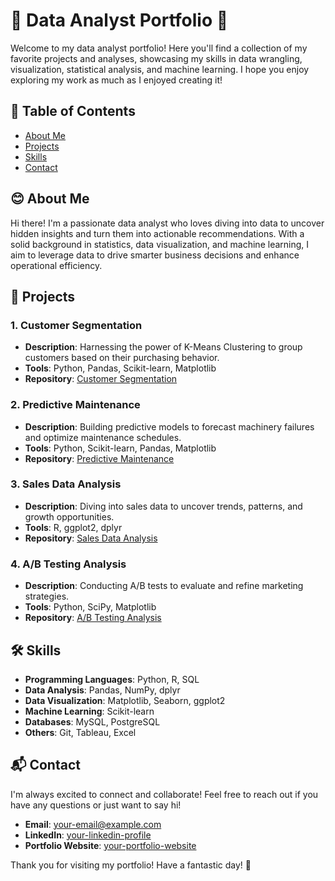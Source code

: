 # 🎉 Data Analyst Portfolio 🎉

Welcome to my data analyst portfolio! Here you'll find a collection of my favorite projects and analyses, showcasing my skills in data wrangling, visualization, statistical analysis, and machine learning. I hope you enjoy exploring my work as much as I enjoyed creating it!

## 🌟 Table of Contents

- [About Me](#about-me)
- [Projects](#projects)
- [Skills](#skills)
- [Contact](#contact)

## 😊 About Me

Hi there! I'm a passionate data analyst who loves diving into data to uncover hidden insights and turn them into actionable recommendations. With a solid background in statistics, data visualization, and machine learning, I aim to leverage data to drive smarter business decisions and enhance operational efficiency.

## 🚀 Projects

### 1. Customer Segmentation
- **Description**: Harnessing the power of K-Means Clustering to group customers based on their purchasing behavior.
- **Tools**: Python, Pandas, Scikit-learn, Matplotlib
- **Repository**: [Customer Segmentation](link-to-repository)

### 2. Predictive Maintenance
- **Description**: Building predictive models to forecast machinery failures and optimize maintenance schedules.
- **Tools**: Python, Scikit-learn, Pandas, Matplotlib
- **Repository**: [Predictive Maintenance](link-to-repository)

### 3. Sales Data Analysis
- **Description**: Diving into sales data to uncover trends, patterns, and growth opportunities.
- **Tools**: R, ggplot2, dplyr
- **Repository**: [Sales Data Analysis](link-to-repository)

### 4. A/B Testing Analysis
- **Description**: Conducting A/B tests to evaluate and refine marketing strategies.
- **Tools**: Python, SciPy, Matplotlib
- **Repository**: [A/B Testing Analysis](link-to-repository)

## 🛠️ Skills

- **Programming Languages**: Python, R, SQL
- **Data Analysis**: Pandas, NumPy, dplyr
- **Data Visualization**: Matplotlib, Seaborn, ggplot2
- **Machine Learning**: Scikit-learn
- **Databases**: MySQL, PostgreSQL
- **Others**: Git, Tableau, Excel

## 📬 Contact

I'm always excited to connect and collaborate! Feel free to reach out if you have any questions or just want to say hi!

- **Email**: [your-email@example.com](mailto:your-email@example.com)
- **LinkedIn**: [your-linkedin-profile](link-to-linkedin)
- **Portfolio Website**: [your-portfolio-website](link-to-website)

Thank you for visiting my portfolio! Have a fantastic day! 🎉
